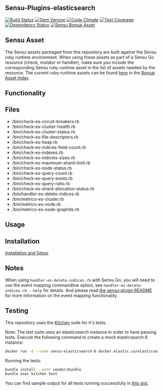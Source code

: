 ## Sensu-Plugins-elasticsearch

[![Build Status](https://travis-ci.org/sensu-plugins/sensu-plugins-elasticsearch.svg?branch=master)](https://travis-ci.org/sensu-plugins/sensu-plugins-elasticsearch)
[![Gem Version](https://badge.fury.io/rb/sensu-plugins-elasticsearch.svg)](http://badge.fury.io/rb/sensu-plugins-elasticsearch)
[![Code Climate](https://codeclimate.com/github/sensu-plugins/sensu-plugins-elasticsearch/badges/gpa.svg)](https://codeclimate.com/github/sensu-plugins/sensu-plugins-elasticsearch)
[![Test Coverage](https://codeclimate.com/github/sensu-plugins/sensu-plugins-elasticsearch/badges/coverage.svg)](https://codeclimate.com/github/sensu-plugins/sensu-plugins-elasticsearch)
[![Dependency Status](https://gemnasium.com/sensu-plugins/sensu-plugins-elasticsearch.svg)](https://gemnasium.com/sensu-plugins/sensu-plugins-elasticsearch)
[![Sensu Bonsai Asset](https://img.shields.io/badge/Bonsai-Download%20Me-brightgreen.svg?colorB=89C967&logo=sensu)](https://bonsai.sensu.io/assets/sensu-plugins/sensu-plugins-elasticsearch)

## Sensu Asset  
  The Sensu assets packaged from this repository are built against the Sensu ruby runtime environment. When using these assets as part of a Sensu Go resource (check, mutator or handler), make sure you include the corresponding Sensu ruby runtime asset in the list of assets needed by the resource.  The current ruby-runtime assets can be found [here](https://bonsai.sensu.io/assets/sensu/sensu-ruby-runtime) in the [Bonsai Asset Index](bonsai.sensu.io).

## Functionality

## Files
 * /bin/check-es-circuit-breakers.rb
 * /bin/check-es-cluster-health.rb
 * /bin/check-es-cluster-status.rb
 * /bin/check-es-file-descriptors.rb
 * /bin/check-es-heap.rb
 * /bin/check-es-indices-field-count.rb
 * /bin/check-es-indexes.rb
 * /bin/check-es-indicies-sizes.rb
 * /bin/check-es-maximum-shard-limit.rb
 * /bin/check-es-node-status.rb
 * /bin/check-es-query-count.rb
 * /bin/check-es-query-exists.rb
 * /bin/check-es-query-ratio.rb
 * /bin/check-es-shard-allocation-status.rb
 * /bin/handler-es-delete-indices.rb
 * /bin/metrics-es-cluster.rb
 * /bin/metrics-es-node.rb
 * /bin/metrics-es-node-graphite.rb

## Usage

## Installation

[Installation and Setup](http://sensu-plugins.io/docs/installation_instructions.html)

## Notes
When using `handler-es-delete-indices.rb` with Sensu Go, you will need to use the event mapping commandline option, see `handler-es-delete-indices.rb --help` for details. And please read [the sensu-plugin README](https://github.com/sensu-plugins/sensu-plugin#sensu-go-enablement) for more information on the event mapping functionality.

## Testing

This repository uses the [Kitchen](https://kitchen.ci/) suite for it's tests.

Note: The test suite uses an elasticsearch instance in order to have passing tests. Execute the following command to create a mock elasticsearch 6 instance:

```bash
docker run -d --name sensu-elasticsearch-6 docker.elastic.co/elasticsearch/elasticsearch:6.2.2
```

Running the tests:

```bash
bundle install --path vendor/bundle
bundle exec kitchen test
```

You can find sample output for all tests running successfully in [this gist](https://gist.github.com/alexandrustaetu/d19feea1296d2ce7e367542265252d7a).
